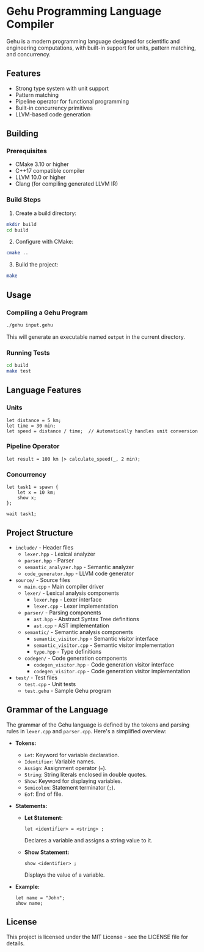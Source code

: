 # Gehu Programming Language Compiler

Gehu is a modern programming language designed for scientific and engineering computations, with built-in support for units, pattern matching, and concurrency.

## Features

- Strong type system with unit support
- Pattern matching
- Pipeline operator for functional programming
- Built-in concurrency primitives
- LLVM-based code generation

## Building

### Prerequisites

- CMake 3.10 or higher
- C++17 compatible compiler
- LLVM 10.0 or higher
- Clang (for compiling generated LLVM IR)

### Build Steps

1. Create a build directory:
```bash
mkdir build
cd build
```

2. Configure with CMake:
```bash
cmake ..
```

3. Build the project:
```bash
make
```

## Usage

### Compiling a Gehu Program

```bash
./gehu input.gehu
```

This will generate an executable named `output` in the current directory.

### Running Tests

```bash
cd build
make test
```

## Language Features

### Units

```gehu
let distance = 5 km;
let time = 30 min;
let speed = distance / time;  // Automatically handles unit conversion
```

### Pipeline Operator

```gehu
let result = 100 km |> calculate_speed(_, 2 min);
```

### Concurrency

```gehu
let task1 = spawn {
    let x = 10 km;
    show x;
};

wait task1;
```

## Project Structure

- `include/` - Header files
  - `lexer.hpp` - Lexical analyzer
  - `parser.hpp` - Parser
  - `semantic_analyzer.hpp` - Semantic analyzer
  - `code_generator.hpp` - LLVM code generator
- `source/` - Source files
  - `main.cpp` - Main compiler driver
  - `lexer/` - Lexical analysis components
    - `lexer.hpp` - Lexer interface
    - `lexer.cpp` - Lexer implementation
  - `parser/` - Parsing components
    - `ast.hpp` - Abstract Syntax Tree definitions
    - `ast.cpp` - AST implementation
  - `semantic/` - Semantic analysis components
    - `semantic_visitor.hpp` - Semantic visitor interface
    - `semantic_visitor.cpp` - Semantic visitor implementation
    - `type.hpp` - Type definitions
  - `codegen/` - Code generation components
    - `codegen_visitor.hpp` - Code generation visitor interface
    - `codegen_visitor.cpp` - Code generation visitor implementation
- `test/` - Test files
  - `test.cpp` - Unit tests
  - `test.gehu` - Sample Gehu program

## Grammar of the Language

The grammar of the Gehu language is defined by the tokens and parsing rules in `lexer.cpp` and `parser.cpp`. Here's a simplified overview:

- **Tokens:**
  - `Let`: Keyword for variable declaration.
  - `Identifier`: Variable names.
  - `Assign`: Assignment operator (`=`).
  - `String`: String literals enclosed in double quotes.
  - `Show`: Keyword for displaying variables.
  - `Semicolon`: Statement terminator (`;`).
  - `Eof`: End of file.

- **Statements:**
  - **Let Statement:**  
    ```
    let <identifier> = <string> ;
    ```
    Declares a variable and assigns a string value to it.

  - **Show Statement:**  
    ```
    show <identifier> ;
    ```
    Displays the value of a variable.

- **Example:**
  ```
  let name = "John";
  show name;
  ```

## License

This project is licensed under the MIT License - see the LICENSE file for details. 